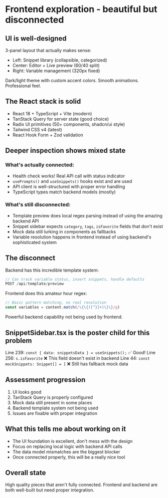 # Frontend exploration - beautiful but disconnected

## UI is well-designed
3-panel layout that actually makes sense:
- Left: Snippet library (collapsible, categorized)
- Center: Editor + Live preview (60/40 split)  
- Right: Variable management (320px fixed)

Dark/light theme with custom accent colors. Smooth animations. Professional feel.

## The React stack is solid
- React 18 + TypeScript + Vite (modern)
- TanStack Query for server state (good choice)
- Radix UI primitives (50+ components, shadcn/ui style)
- Tailwind CSS v4 (latest)
- React Hook Form + Zod validation

## Deeper inspection shows mixed state

### What's actually connected:
- Health check works! Real API call with status indicator
- `usePrompts()` and `useSnippets()` hooks exist and are used
- API client is well-structured with proper error handling
- TypeScript types match backend models (mostly)

### What's still disconnected:
- Template preview does local regex parsing instead of using the amazing backend API
- Snippet sidebar expects `category`, `tags`, `isFavorite` fields that don't exist
- Mock data still lurking in components as fallbacks
- Variable resolution happens in frontend instead of using backend's sophisticated system

## The disconnect
Backend has this incredible template system:
```go
// Can track variable status, insert snippets, handle defaults
POST /api/template/preview
```

Frontend does this amateur hour regex:
```typescript
// Basic pattern matching, no real resolution
const variables = content.match(/\{\{([^}]+)\}\}/g)
```

Powerful backend capability not being used by frontend.

## SnippetSidebar.tsx is the poster child for this problem
Line 239: `const { data: snippetsData } = useSnippets();` ✅ Good!
Line 256: `s.isFavorite` ❌ This field doesn't exist in backend
Line 44: `const mockSnippets: Snippet[] = [` ❌ Still has fallback mock data

## Assessment progression
1. UI looks good
2. TanStack Query is properly configured
3. Mock data still present in some places
4. Backend template system not being used
5. Issues are fixable with proper integration

## What this tells me about working on it
- The UI foundation is excellent, don't mess with the design
- Focus on replacing local logic with backend API calls
- The data model mismatches are the biggest blocker
- Once connected properly, this will be a really nice tool

## Overall state
High quality pieces that aren't fully connected. Frontend and backend are both well-built but need proper integration.
